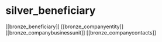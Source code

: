 # silver_beneficiary

[[bronze_beneficiary]]
[[bronze_companyentity]]
[[bronze_companybusinessunit]]
[[bronze_companycontacts]]
